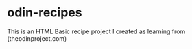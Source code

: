 # odin-recipes
This is an HTML Basic recipe project I created as learning from (theodinproject.com)
